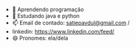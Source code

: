 - 👀 Aprendendo programação
- 🌱 Estudando java e python
- 📫 Email de contado: satiepavdul@gmail.com /
- linkedin: https://www.linkedin.com/feed/
- 😄 Pronomes: ela/dela
